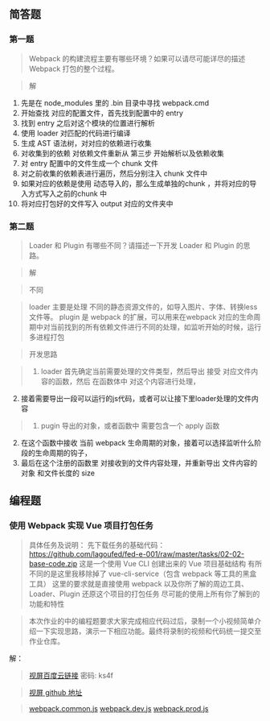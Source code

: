 ## 简答题
### 第一题
> Webpack 的构建流程主要有哪些环境？如果可以请尽可能详尽的描述 Webpack 打包的整个过程。

> 解

  1. 先是在 node_modules 里的 .bin 目录中寻找 webpack.cmd
  2. 开始查找 对应的配置文件，首先找到配置中的 entry
  3. 找到 entry 之后对这个模块的位置进行解析
  4. 使用 loader 对匹配的代码进行编译
  5. 生成 AST 语法树，对对应的依赖进行收集
  6. 对收集到的依赖 对依赖文件重新从 第三步 开始解析以及依赖收集
  7. 对 entry 配置中的文件生成一个 chunk 文件
  8. 对之前收集的依赖表进行遍历，然后分别注入 chunk 文件中
  9. 如果对应的依赖是使用 动态导入的，那么生成单独的chunk ，并将对应的导入方式写入之前的chunk 中
  10. 将对应打包好的文件写入 output 对应的文件夹中

### 第二题
> Loader 和 Plugin 有哪些不同？请描述一下开发 Loader 和 Plugin 的思路。

> 解

> 不同

> loader 主要是处理 不同的静态资源文件的，如导入图片、字体、转换less文件等。
plugin 是 webpack 的扩展，可以用来在webpack 对应的生命周期中对当前找到的所有依赖文件进行不同的处理，如监听开始的时候，运行多进程打包

> 开发思路

> 1. loader 首先确定当前需要处理的文件类型，然后导出 接受 对应文件内容的函数，然后 在函数体中 对这个内容进行处理，
  2. 接着需要导出一段可以运行的js代码，或者可以让接下里loader处理的文件内容

> 1. pugin 导出的对象，或者函数中 需要包含一个 apply 函数
  2. 在这个函数中接收 当前 webpack 生命周期的对象，接着可以选择监听什么阶段的生命周期的钩子，
  3. 最后在这个注册的函数里 对接收到的文件内容处理，并重新导出 文件内容的对象 和文件长度的 size


## 编程题
### 使用 Webpack 实现 Vue 项目打包任务

> 具体任务及说明：
先下载任务的基础代码：https://github.com/lagoufed/fed-e-001/raw/master/tasks/02-02-base-code.zip
这是一个使用 Vue CLI 创建出来的 Vue 项目基础结构
有所不同的是这里我移除掉了 vue-cli-service（包含 webpack 等工具的黑盒工具）
这里的要求就是直接使用 webpack 以及你所了解的周边工具、Loader、Plugin 还原这个项目的打包任务
尽可能的使用上所有你了解到的功能和特性

> 本次作业的中的编程题要求大家完成相应代码过后，录制一个小视频简单介绍一下实现思路，演示一下相应功能。最终将录制的视频和代码统一提交至作业仓库。

解：
> [视屏百度云链接](https://pan.baidu.com/s/1mY4FygE9Hy38OVDI7qHWng) 密码: ks4f

> [视屏 github 地址](https://github.com/dongceha/homework/blob/master/fed-e-task-02-02/webpack%E4%BD%9C%E4%B8%9A%E5%BD%95%E5%B1%8F.mov)

> [webpack.common.js](https://github.com/dongceha/homework/blob/master/fed-e-task-02-02/code/vue-app-base/webpack.common.js) [webpack.dev.js](https://github.com/dongceha/homework/blob/master/fed-e-task-02-02/code/vue-app-base/webpack.dev.js) [webpack.prod.js](https://github.com/dongceha/homework/blob/master/fed-e-task-02-02/code/vue-app-base/webpack.prod.js)